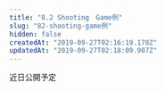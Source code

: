 ```yaml
---
title: "8.2 Shooting　Game例"
slug: "82-shooting-game例"
hidden: false
createdAt: "2019-09-27T02:16:19.170Z"
updatedAt: "2019-09-27T02:18:09.907Z"
---
```

近日公開予定